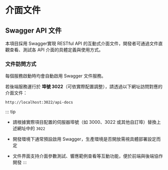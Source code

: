 # 介面文件

## Swagger API 文件

本項目採用 Swagger實現 RESTful API 的互動式介面文件，開發者可通過文件直觀查看、測試各 API 介面的具體定義與使用方式。

### 文件訪問方式

每個服務啟動時均會自動啟用 Swagger 文件服務。

若後端服務運行於 **埠號 3022**（可依實際配置調整），請透過以下網址訪問對應的介面文件：

```
http://localhost:3022/api-docs
```

::: tip
- 請根據實際項目配置的伺服器埠號（如 3000、3022 或其他自訂埠）替換上述網址中的 `3022`

- 開發環境下通常預設啟用 Swagger，生產環境是否開放需視具體部署設定而定

- 文件界面支持介面參數測試、響應範例查看等互動功能，便於前端與後端協作開發
:::
